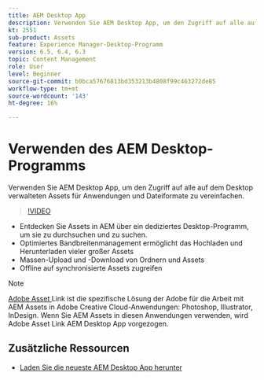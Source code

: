 ```yaml
---
title: AEM Desktop App
description: Verwenden Sie AEM Desktop App, um den Zugriff auf alle auf dem Desktop verwalteten Assets für Anwendungen und Dateiformate zu vereinfachen.
kt: 2551
sub-product: Assets
feature: Experience Manager-Desktop-Programm
version: 6.5, 6.4, 6.3
topic: Content Management
role: User
level: Beginner
source-git-commit: b0bca57676813bd353213b4808f99c463272de85
workflow-type: tm+mt
source-wordcount: '143'
ht-degree: 16%

---
```



# Verwenden des AEM Desktop-Programms

Verwenden Sie AEM Desktop App, um den Zugriff auf alle auf dem Desktop verwalteten Assets für Anwendungen und Dateiformate zu vereinfachen.

>[!VIDEO](https://video.tv.adobe.com/v/28868/?quality=12&learn=on)

+ Entdecken Sie Assets in AEM über ein dediziertes Desktop-Programm, um sie zu durchsuchen und zu suchen.
+ Optimiertes Bandbreitenmanagement ermöglicht das Hochladen und Herunterladen vieler großer Assets
+ Massen-Upload und -Download von Ordnern und Assets
+ Offline auf synchronisierte Assets zugreifen

>[!NOTE]
>
> [Adobe Asset ](./adobe-asset-link.md) Link ist die spezifische Lösung der Adobe für die Arbeit mit AEM Assets in Adobe Creative Cloud-Anwendungen: Photoshop, Illustrator, InDesign. Wenn Sie AEM Assets in diesen Anwendungen verwenden, wird Adobe Asset Link AEM Desktop App vorgezogen.

## Zusätzliche Ressourcen

+ [Laden Sie die neueste AEM Desktop App herunter](https://docs.adobe.com/content/help/de-DE/experience-manager-desktop-app/using/release-notes.html)
